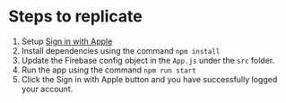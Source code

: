 # Steps to replicate
1. Setup [Sign in with Apple](https://firebase.google.com/docs/auth/web/apple?hl=en&authuser=0)
2. Install dependencies using the command `npm install`
3. Update the Firebase config object in the `App.js` under the `src` folder.
4. Run the app using the command `npm run start`
5. Click the Sign in with Apple button and you have successfully logged your account.
